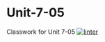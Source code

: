 # Unit-7-05
Classwork for Unit 7-05
[![linter](https://github.com/Tairah/Unit-7-05/workflows/linter/badge.svg)](https://github.com/marketplace/actions/super-linter)
